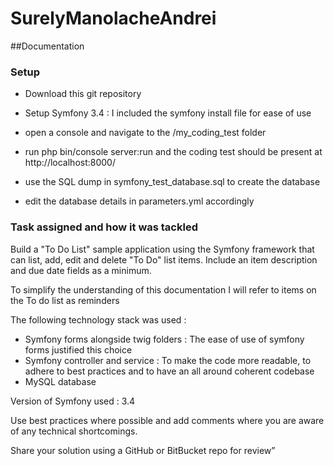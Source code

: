 # SurelyManolacheAndrei

##Documentation 
### Setup 
- Download this git repository
- Setup Symfony 3.4 : I included the symfony install file for ease of use
- open a console and navigate to the /my_coding_test folder
- run php bin/console server:run and the coding test should be present at http://localhost:8000/

- use the SQL dump in symfony_test_database.sql to create the database
- edit the database details in parameters.yml accordingly 

### Task assigned and how it was tackled 
Build a "To Do List" sample application using the Symfony framework that can list, add, edit and delete "To Do" list items. Include an item description and due date fields as a minimum.

To simplify the understanding of this documentation I will refer to items on the To do list as reminders

The following technology stack was used : 
- Symfony forms alongside twig folders : The ease of use of symfony forms justified this choice
- Symfony controller and service : To make the code more readable, to adhere to best practices and to have an all around coherent codebase
- MySQL database 

Version of Symfony used : 3.4




Use best practices where possible and add comments where you are aware of any technical shortcomings.

 

Share your solution using a GitHub or BitBucket repo for review”